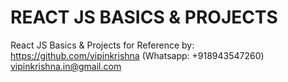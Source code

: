 # REACT JS BASICS & PROJECTS

React JS Basics & Projects for Reference by:
https://github.com/vipinkrishna (Whatsapp: +918943547260)
vipinkrishna.in@gmail.com
